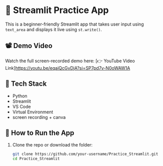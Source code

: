 # 🌟 Streamlit Practice App

This is a beginner-friendly Streamlit app that takes user input using `text_area` and displays it live using `st.write()`.

## 📽️ Demo Video
Watch the full screen-recorded demo here: [👉 YouTube Video Link]https://youtu.be/eqaiQcGvDjA?si=SP7pd7v-N0oWAW1A

## 🧰 Tech Stack
- Python
- Streamlit
- VS Code
- Virtual Environment
- screen recording + canva

## 🚀 How to Run the App

1. Clone the repo or download the folder:
   ```bash
   git clone https://github.com/your-username/Practice_Streamlit.git
   cd Practice_Streamlit
